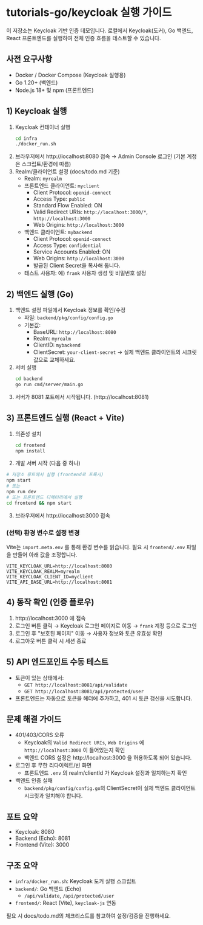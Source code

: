 # tutorials-go/keycloak 실행 가이드

이 저장소는 Keycloak 기반 인증 데모입니다. 로컬에서 Keycloak(도커), Go 백엔드, React 프론트엔드를 실행하여 전체 인증 흐름을 테스트할 수 있습니다.

## 사전 요구사항
- Docker / Docker Compose (Keycloak 실행용)
- Go 1.20+ (백엔드)
- Node.js 18+ 및 npm (프론트엔드)

## 1) Keycloak 실행
1. Keycloak 컨테이너 실행
   ```bash
   cd infra
   ./docker_run.sh
   ```
2. 브라우저에서 http://localhost:8080 접속 → Admin Console 로그인 (기본 계정은 스크립트/환경에 따름)
3. Realm/클라이언트 설정 (docs/todo.md 기준)
   - Realm: `myrealm`
   - 프론트엔드 클라이언트: `myclient`
     - Client Protocol: `openid-connect`
     - Access Type: `public`
     - Standard Flow Enabled: ON
     - Valid Redirect URIs: `http://localhost:3000/*`, `http://localhost:3000`
     - Web Origins: `http://localhost:3000`
   - 백엔드 클라이언트: `mybackend`
     - Client Protocol: `openid-connect`
     - Access Type: `confidential`
     - Service Accounts Enabled: ON
     - Web Origins: `http://localhost:3000`
     - 발급된 Client Secret을 복사해 둡니다.
   - 테스트 사용자: 예) `frank` 사용자 생성 및 비밀번호 설정

## 2) 백엔드 실행 (Go)
1. 백엔드 설정 파일에서 Keycloak 정보를 확인/수정
   - 파일: `backend/pkg/config/config.go`
   - 기본값:
     - BaseURL: `http://localhost:8080`
     - Realm: `myrealm`
     - ClientID: `mybackend`
     - ClientSecret: `your-client-secret` → 실제 백엔드 클라이언트의 시크릿 값으로 교체하세요.
2. 서버 실행
   ```bash
   cd backend
   go run cmd/server/main.go
   ```
3. 서버가 8081 포트에서 시작됩니다. (http://localhost:8081)

## 3) 프론트엔드 실행 (React + Vite)
1. 의존성 설치
   ```bash
   cd frontend
   npm install
   ```
2. 개발 서버 시작 (다음 중 하나)
  ```bash
  # 저장소 루트에서 실행 (frontend로 프록시)
  npm start
  # 또는
  npm run dev
  # 또는 프론트엔드 디렉터리에서 실행
  cd frontend && npm start
  ```
3. 브라우저에서 http://localhost:3000 접속

### (선택) 환경 변수로 설정 변경
Vite는 `import.meta.env` 를 통해 환경 변수를 읽습니다. 필요 시 `frontend/.env` 파일을 만들어 아래 값을 조정합니다.
```
VITE_KEYCLOAK_URL=http://localhost:8080
VITE_KEYCLOAK_REALM=myrealm
VITE_KEYCLOAK_CLIENT_ID=myclient
VITE_API_BASE_URL=http://localhost:8081
```

## 4) 동작 확인 (인증 플로우)
1. http://localhost:3000 에 접속
2. 로그인 버튼 클릭 → Keycloak 로그인 페이지로 이동 → `frank` 계정 등으로 로그인
3. 로그인 후 "보호된 페이지" 이동 → 사용자 정보와 토큰 유효성 확인
4. 로그아웃 버튼 클릭 시 세션 종료

## 5) API 엔드포인트 수동 테스트
- 토큰이 있는 상태에서:
  - `GET http://localhost:8081/api/validate`
  - `GET http://localhost:8081/api/protected/user`
- 프론트엔드는 자동으로 토큰을 헤더에 추가하고, 401 시 토큰 갱신을 시도합니다.

## 문제 해결 가이드
- 401/403/CORS 오류
  - Keycloak의 `Valid Redirect URIs`, `Web Origins` 에 `http://localhost:3000` 이 들어있는지 확인
  - 백엔드 CORS 설정은 http://localhost:3000 을 허용하도록 되어 있습니다.
- 로그인 후 무한 리다이렉트/빈 화면
  - 프론트엔드 `.env` 의 realm/clientId 가 Keycloak 설정과 일치하는지 확인
- 백엔드 인증 실패
  - `backend/pkg/config/config.go`의 ClientSecret이 실제 백엔드 클라이언트 시크릿과 일치해야 합니다.

## 포트 요약
- Keycloak: 8080
- Backend (Echo): 8081
- Frontend (Vite): 3000

## 구조 요약
- `infra/docker_run.sh`: Keycloak 도커 실행 스크립트
- `backend/`: Go 백엔드 (Echo)
  - `/api/validate`, `/api/protected/user`
- `frontend/`: React (Vite), `keycloak-js` 연동

필요 시 docs/todo.md의 체크리스트를 참고하여 설정/검증을 진행하세요.
